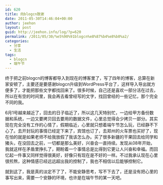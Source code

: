 ```yaml
---
id: 620
title: 向blogcn致谢
date: 2011-05-30T14:46:04+00:00
author: jeehon
layout: post
guid: http://jeehon.info/log/?p=620
permalink: /2011/05/30/%e5%90%91blogcn%e8%87%b4%e8%b0%a2/
categories:
  - 分享
  - 生活
tags:
  - blogcn
  - 端午节
---
```

终于把之前blogcn的博客都导入到现在的博客里了，写了四年的博客，总算在新家安顿了，主要还是要感谢blogcn升级到WordPress平台了，这样导入导出就方便多了，才能把那些文字都找回来了。很多时候，自己还是喜欢一部分活在过去，所以在有空的时间里，我会再去看曾经写的文字，找回曾经的一些记忆，那个完全不同的我。

6月1号越来越近了，回去的日子临近了，所以这几天特别忙，一边给甲方备份数据和系统，一边又要拷贝回去要用的数据文件，心里总觉得会少拷贝一部分。其实现在完全没有工作的心情了，假期临近，心里就只想着端午节怎么玩，已经静不下心了。去开封玩的事情已经定下来了，宾馆也订了，去郑州的火车票也买好了，现在怕的就是如果老师不给我放假了我该怎么办。买了很多新疆的干果回去给同学和猪头，在没回去之前，一切都是那么美好，兴奋会一直持续。发现从08年开始，我就这样在矛盾里挣扎了，期盼着一个事情总是比得到它更让人兴奋和幸福。而回忆起一件事又同样觉得很美好，好像只有现在是不好的一样。不过我承认现在心里很煎熬，这种情感已经远远超出我的控制了，我也不相信以后能够控制它。

就到这了，我是真的淡定不了了，不能安静思考，写不下去了，还是没有把心里的事写出来，需要一个安静的环境，也许是在端午节的某一天吧。